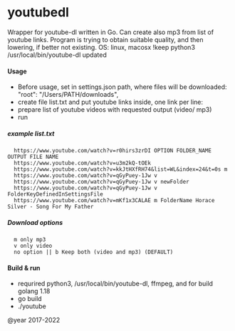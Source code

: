 # youtubedl

Wrapper for youtube-dl written in Go. Can create also mp3 from list of youtube links. Program is trying to obtain suitable quality, and then lowering, if better not existing.
OS: linux, macosx
!keep python3 /usr/local/bin/youtube-dl updated

  
#### Usage

* Before usage, set in settings.json path, where files will be downloaded:   "root": "/Users/PATH/downloads",
* create file list.txt and put youtube links inside, one link per line:
* prepare list of youtube videos with requested output (video/ mp3)
* run

##### example list.txt
```
  https://www.youtube.com/watch?v=r0hirs3zrDI OPTION FOLDER_NAME OUTPUT FILE NAME
  https://www.youtube.com/watch?v=u3m2kQ-tOEk
  https://www.youtube.com/watch?v=kkJtHXfRH74&list=WL&index=24&t=0s m
  https://www.youtube.com/watch?v=qGyPuey-1Jw v
  https://www.youtube.com/watch?v=qGyPuey-1Jw v newFolder
  https://www.youtube.com/watch?v=qGyPuey-1Jw v FolderKeyDefinedInSettingsFile
  https://www.youtube.com/watch?v=mKf1x3CALAE m FolderName Horace Silver - Song For My Father
```

##### Download options
```
  m only mp3
  v only video
  no option || b Keep both (video and mp3) (DEFAULT)
```
#### Build & run


* requrired python3, /usr/local/bin/youtube-dl, ffmpeg, and for build golang 1.18
* go build
* ./youtube

@year      2017-2022
